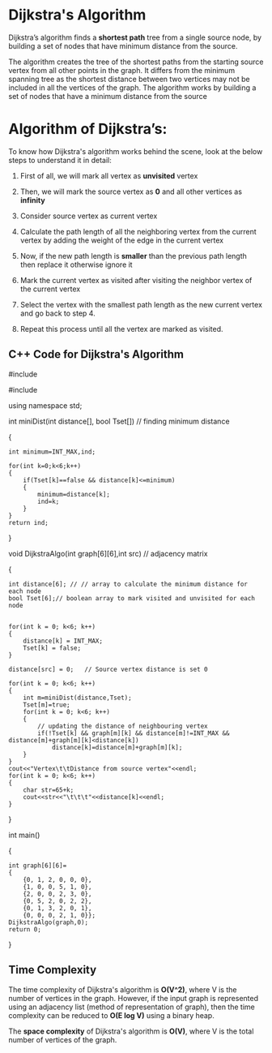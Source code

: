 
# Dijkstra's Algorithm

Dijkstra’s algorithm finds a **shortest path** tree from a single source node, by building a set of nodes that have minimum distance from the source.

 The algorithm creates the tree of the shortest paths from the starting source vertex from all other points in the graph. It differs from the minimum spanning tree as the shortest distance between two vertices may not be included in all the vertices of the graph. The algorithm works by building a set of nodes that have a minimum distance from the source

# Algorithm of Dijkstra’s:

To know how Dijkstra's algorithm works behind the scene, look at the below steps to understand it in detail:

1. First of all, we will mark all vertex as **unvisited** vertex


2. Then, we will mark the source vertex as **0** and all other vertices as **infinity**
3. Consider source vertex as current vertex
4. Calculate the path length of all the neighboring vertex from the current vertex by adding the weight of the edge in the current vertex
5. Now, if the new path length is **smaller** than the previous path length then replace it otherwise ignore it
6. Mark the current vertex as visited after visiting the neighbor vertex of the current vertex
7. Select the vertex with the smallest path length as the new current vertex and go back to step 4.
8. Repeat this process until all the vertex are marked as visited.

## C++ Code for Dijkstra's Algorithm 

#include<iostream>

#include<climits>

using namespace std;

int miniDist(int distance[], bool Tset[]) // finding minimum distance

{

    int minimum=INT_MAX,ind;
              
    for(int k=0;k<6;k++) 
    {
        if(Tset[k]==false && distance[k]<=minimum)      
        {
            minimum=distance[k];
            ind=k;
        }
    }
    return ind;
}

void DijkstraAlgo(int graph[6][6],int src) // adjacency matrix 

{

    int distance[6]; // // array to calculate the minimum distance for each node                             
    bool Tset[6];// boolean array to mark visited and unvisited for each node
    
     
    for(int k = 0; k<6; k++)
    {
        distance[k] = INT_MAX;
        Tset[k] = false;    
    }
    
    distance[src] = 0;   // Source vertex distance is set 0               
    
    for(int k = 0; k<6; k++)                           
    {
        int m=miniDist(distance,Tset); 
        Tset[m]=true;
        for(int k = 0; k<6; k++)                  
        {
            // updating the distance of neighbouring vertex
            if(!Tset[k] && graph[m][k] && distance[m]!=INT_MAX && distance[m]+graph[m][k]<distance[k])
                distance[k]=distance[m]+graph[m][k];
        }
    }
    cout<<"Vertex\t\tDistance from source vertex"<<endl;
    for(int k = 0; k<6; k++)                      
    { 
        char str=65+k; 
        cout<<str<<"\t\t\t"<<distance[k]<<endl;
    }
}

int main()

{

    int graph[6][6]=
    {
        {0, 1, 2, 0, 0, 0},
        {1, 0, 0, 5, 1, 0},
        {2, 0, 0, 2, 3, 0},
        {0, 5, 2, 0, 2, 2},
        {0, 1, 3, 2, 0, 1},
        {0, 0, 0, 2, 1, 0}};
    DijkstraAlgo(graph,0);
    return 0;                           
}

## Time Complexity

The time complexity of Dijkstra's algorithm is **O(V^2)**, where V is the number of vertices in the graph.
 However, if the input graph is represented using an adjacency list (method of representation of graph), then the time complexity can be reduced to **O(E log V)** using a binary heap.

The **space complexity** of Dijkstra's algorithm is **O(V)**, where V is the total number of vertices of the graph. 
